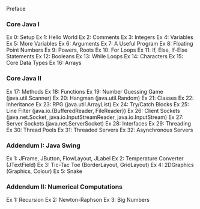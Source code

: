 Preface

### Core Java I
Ex 0: Setup
Ex 1: Hello World
Ex 2: Comments
Ex 3: Integers
Ex 4: Variables
Ex 5: More Variables
Ex 6: Arguments
Ex 7: A Useful Program
Ex 8: Floating Point Numbers
Ex 9: Powers, Roots
Ex 10: For Loops
Ex 11: If, Else, If-Else Statements
Ex 12: Booleans
Ex 13: While Loops
Ex 14: Characters
Ex 15: Core Data Types
Ex 16: Arrays

### Core Java II
Ex 17: Methods
Ex 18: Functions
Ex 19: Number Guessing Game (java.util.Scanner)
Ex 20: Hangman (java.util.Random)
Ex 21: Classes
Ex 22: Inheritance
Ex 23: RPG (java.util.ArrayList)
Ex 24: Try/Catch Blocks
Ex 25: Line Filter (java.io.{BufferedReader, FileReader})
Ex 26: Client Sockets (java.net.Socket, java.io.InputStreamReader, java.io.InputStream)
Ex 27: Server Sockets (java.net.ServerSocket)
Ex 28: Interfaces
Ex 29: Threading
Ex 30: Thread Pools
Ex 31: Threaded Servers
Ex 32: Asynchronous Servers

### Addendum I: Java Swing
Ex 1: JFrame, JButton, FlowLayout, JLabel
Ex 2: Temperature Converter (JTextField)
Ex 3: Tic-Tac Toe (BorderLayout, GridLayout)
Ex 4: 2DGraphics (Graphics, Colour)
Ex 5: Snake

### Addendum II: Numerical Computations
Ex 1: Recursion
Ex 2: Newton-Raphson
Ex 3: Big Numbers
